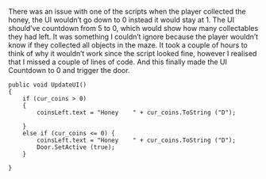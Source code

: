 

There was an issue with one of the scripts when the player collected the honey, the UI wouldn’t go down to 0 instead it would stay at 1. The UI should’ve countdown from 5 to 0, which would show how many collectables they had left. It was something I couldn’t ignore because the player wouldn’t know if they collected all  objects in the maze.
It took a couple of hours to think of why it wouldn’t work since the script looked fine, however I realised that I missed a couple of lines of code.  And this finally made the UI Countdown to 0 and trigger the door. 


   
    public void UpdateUI() 
    {
        if (cur_coins > 0)
        {
            coinsLeft.text = "Honey    " + cur_coins.ToString ("D");

        }
        else if (cur_coins <= 0) {
            coinsLeft.text = "Honey    " + cur_coins.ToString ("D");
            Door.SetActive (true);
        }

    }



